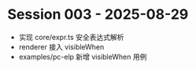 # Session 003 - 2025-08-29
- 实现 core/expr.ts 安全表达式解析
- renderer 接入 visibleWhen
- examples/pc-elp 新增 visibleWhen 用例
